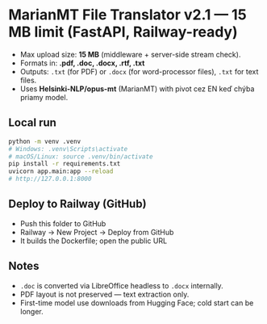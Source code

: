 # MarianMT File Translator v2.1 — 15 MB limit (FastAPI, Railway-ready)

- Max upload size: **15 MB** (middleware + server-side stream check).
- Formats in: **.pdf, .doc, .docx, .rtf, .txt**
- Outputs: `.txt` (for PDF) or `.docx` (for word-processor files), `.txt` for text files.
- Uses **Helsinki-NLP/opus-mt** (MarianMT) with pivot cez EN keď chýba priamy model.

## Local run
```bash
python -m venv .venv
# Windows: .venv\Scripts\activate
# macOS/Linux: source .venv/bin/activate
pip install -r requirements.txt
uvicorn app.main:app --reload
# http://127.0.0.1:8000
```

## Deploy to Railway (GitHub)
- Push this folder to GitHub
- Railway → New Project → Deploy from GitHub
- It builds the Dockerfile; open the public URL

## Notes
- `.doc` is converted via LibreOffice headless to `.docx` internally.
- PDF layout is not preserved — text extraction only.
- First-time model use downloads from Hugging Face; cold start can be longer.
